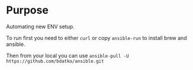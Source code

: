 # Purpose
Automating new ENV setup.

To run first you need to either `curl` or copy `ansible-run` to install brew and ansible.

Then from your local you can use `ansible-pull -U https://github.com/bdatko/ansible.git`
